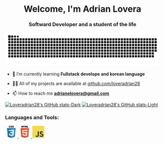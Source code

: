 <h1 align="center">Welcome, I'm Adrian Lovera</h1>
<h3 align="center">Softward Developer and a student of the life</h3>

<div align="center">
  <img  src="https://github.com/1999AZZAR/1999AZZAR/blob/main/resources/img/grid-snake.svg"
       alt="snake" /></a>
</div>

- 🌱 I’m currently learning **Fullstack develope and korean language**

- 👨‍💻 All of my projects are available at [github.com/loveradrian28](github.com/loveradrian28)

- 📫 How to reach me **adrianelovera@gmail.com**

[![Loveradrian28's GitHub stats-Dark](https://github-readme-stats.vercel.app/api?username=loveradrian28&show_icons=true&theme=dark#gh-dark-mode-only)](https://github.com/loveradrian28/github-readme-stats#gh-dark-mode-only)
[![Loveradrian28's GitHub stats-Light](https://github-readme-stats.vercel.app/api?username=loveradrian28&show_icons=true&theme=default#gh-light-mode-only)](https://github.com/loveradrian28/github-readme-stats#gh-light-mode-only)

<h3 align="left">Languages and Tools:</h3>
<p align="left"> <a href="https://www.w3schools.com/css/" target="_blank" rel="noreferrer"> <img src="https://raw.githubusercontent.com/devicons/devicon/master/icons/css3/css3-original-wordmark.svg" alt="css3" width="40" height="40"/> </a> <a href="https://www.w3.org/html/" target="_blank" rel="noreferrer"> <img src="https://raw.githubusercontent.com/devicons/devicon/master/icons/html5/html5-original-wordmark.svg" alt="html5" width="40" height="40"/> </a> <a href="https://developer.mozilla.org/en-US/docs/Web/JavaScript" target="_blank" rel="noreferrer"> <img src="https://raw.githubusercontent.com/devicons/devicon/master/icons/javascript/javascript-original.svg" alt="javascript" width="40" height="40"/> </a> </p>
